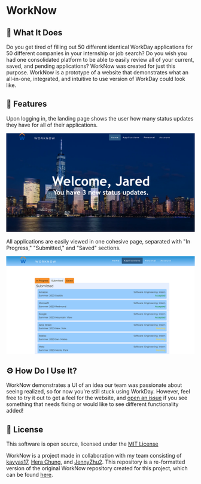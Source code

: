 # WorkNow

## 🔨 What It Does

Do you get tired of filling out 50 different identical WorkDay applications for 50 different companies in your internship or job search? Do you wish 
you had one consolidated platform to be able to easily review all of your current, saved, and pending applications? WorkNow was created for just this 
purpose. WorkNow is a prototype of a website that demonstrates what an all-in-one, integrated, and intuitive to use version of WorkDay could look like. 

## 👀 Features 

Upon logging in, the landing page shows the user how many status updates they have for all of their applications. 

!["Welcome Page"](/examples/landing.png?raw=true)

All applications are easily viewed in one cohesive page, separated with "In Progress," "Submitted," and "Saved" sections. 

!["Applications Page"](/examples/applications.png?raw=true)

## ⚙️ How Do I Use It?

WorkNow demonstrates a UI of an idea our team was passionate about seeing realized, so for now you're still stuck using WorkDay. However, feel free to try 
it out to get a feel for the website, and [open an issue](https://github.com/isalyu/WorkNow/issues) if you see something that needs fixing or would like 
to see different functionality added! 

## 📜 License

This software is open source, licensed under the [MIT License](https://github.com/isalyu/WorkNow/blob/master/LICENSE.md)

WorkNow is a project made in collaboration with my team consisting of [kavyas17](https://github.com/kavyas17), [Hera Chung](https://devpost.com/eehhchung1), 
and [JennyZhu2](https://github.com/JennyZhu2). This repository is a re-formatted version of the original WorkNow repository created for this project, which
can be found [here](https://github.com/kavyas17/WorkNow). 

